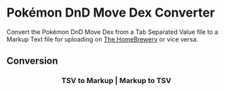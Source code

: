 <script src="https://code.jquery.com/jquery-3.4.1.min.js"></script>
<script src="/converter.js"></script>

# Pokémon DnD Move Dex Converter

Convert the Pokémon DnD Move Dex from a Tab Separated Value file to a Markup Text file for uploading on [The HomeBrewery](https://homebrewery.naturalcrit.com) or vice versa.

## Conversion

<h3 align="center"><a onclick="tsvToMarkup()">TSV to Markup</a> | <a onclick="markupToTsv()">Markup to TSV</a></h3>
<div id="output"/>
